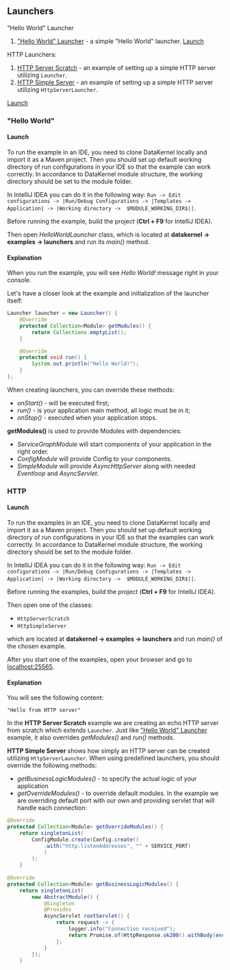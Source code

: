 ## Launchers
"Hello World" Launcher
1. ["Hello World" Launcher](https://github.com/softindex/datakernel/blob/master/examples/launchers/src/main/java/io/datakernel/examples/HelloWorldLauncher.java) - 
a simple "Hello World" launcher. [Launch](#hello-world)

HTTP Launchers:
1. [HTTP Server Scratch](https://github.com/softindex/datakernel/blob/master/examples/launchers/src/main/java/io/datakernel/examples/HttpServerScratch.java) - 
an example of setting up a simple HTTP server utilizing `Launcher`.
2. [HTTP Simple Server](https://github.com/softindex/datakernel/blob/master/examples/launchers/src/main/java/io/datakernel/examples/HttpSimpleServer.java) - 
an example of setting up a simple HTTP server utilizing `HttpServerLauncher`.

[Launch](#http)

### "Hello World" 
#### Launch
To run the example in an IDE, you need to clone DataKernel locally and import it as a Maven project. Then you should 
set up default working directory of run configurations in your IDE so that the example can work correctly. In 
accordance to DataKernel module structure, the working directory should be set to the module folder. 

In IntelliJ IDEA you can do it in the following way:
`Run -> Edit configurations -> |Run/Debug Configurations -> |Templates -> Application| -> |Working directory -> 
$MODULE_WORKING_DIR$||`.

Before running the example, build the project (**Ctrl + F9** for IntelliJ IDEA).

Then open *HelloWorldLauncher* class, which is located at **datakernel -> examples -> launchers** and run its *main()* 
method.
#### Explanation
When you run the example, you will see *Hello World!* message right in your console.

Let's have a closer look at the example and initialization of the launcher itself:
```java
Launcher launcher = new Launcher() {
	@Override
	protected Collection<Module> getModules() {
		return Collections.emptyList();
	}

	@Override
	protected void run() {
		System.out.println("Hello World!");
	}
};
```

When creating launchers, you can override these methods:
* *onStart()* - will be executed first;
* *run()* - is your application main method, all logic must be in it;
* *onStop()* - executed when your application stops.

**getModules()** is used to provide Modules with dependencies:
* *ServiceGraphModule* will start components of your application in the right order.
* *ConfigModule* will provide Config to your components.
* *SimpleModule* will provide *AsyncHttpServer* along with needed *Eventloop* and *AsyncServlet*.


### HTTP
#### Launch
To run the examples in an IDE, you need to clone DataKernel locally and import it as a Maven project. Then you should 
set up default working directory of run configurations in your IDE so that the examples can work correctly. In 
accordance to DataKernel module structure, the working directory should be set to the module folder. 

In IntelliJ IDEA you can do it in the following way:
`Run -> Edit configurations -> |Run/Debug Configurations -> |Templates -> Application| -> |Working directory -> 
$MODULE_WORKING_DIR$||`.

Before running the examples, build the project (**Ctrl + F9** for IntelliJ IDEA).

Then open one of the classes:
* `HttpServerScratch`
* `HttpSimpleServer`

which are located at **datakernel -> examples -> launchers** and run *main()* of the chosen example.

After you start one of the examples, open your browser and go to [localhost:25565](http://localhost:25565).

#### Explanation
 
You will see the following content:
```
"Hello from HTTP server" 
```

In the **HTTP Server Scratch** example we are creating an echo HTTP server from scratch which extends `Launcher`. Just like 
["Hello World" Launcher](#hello-world) example, it also overrides *getModules()* and *run()* methods.

**HTTP Simple Server** shows how simply an HTTP server can be created utilizing `HttpServerLauncher`. When using predefined 
launchers, you should override the following methods:
* *getBusinessLogicModules()* - to specify the actual logic of your application
* *getOverrideModules()* - to override default modules.
In the example we are overriding default port with our own and providing servlet that will handle each connection:
```java
@Override
protected Collection<Module> getOverrideModules() {
	return singletonList(
		ConfigModule.create(Config.create()
		    .with("http.listenAddresses", "" + SERVICE_PORT)
			)
		);
    }
        
@Override
protected Collection<Module> getBusinessLogicModules() {
	return singletonList(
		new AbstractModule() {
			@Singleton
			@Provides
			AsyncServlet rootServlet() {
				return request -> {
					logger.info("Connection received");
					return Promise.of(HttpResponse.ok200().withBody(encodeAscii("Hello from HTTP server")));
				};
			}
		});
    }
```


